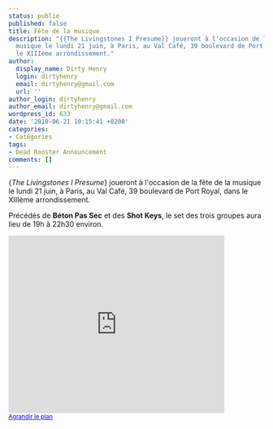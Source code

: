 ```yaml
---
status: publie
published: false
title: Fête de la musique
description: "{{The Livingstones I Presume}} joueront à l'occasion de la fête de la
  musique le lundi 21 juin, à Paris, au Val Café, 39 boulevard de Port Royal, dans
  le XIIIème arrondissement."
author:
  display_name: Dirty Henry
  login: dirtyhenry
  email: dirtyhenry@gmail.com
  url: ''
author_login: dirtyhenry
author_email: dirtyhenry@gmail.com
wordpress_id: 633
date: '2010-06-21 10:15:41 +0200'
categories:
- Catégories
tags:
- Dead Rooster Announcement
comments: []
---
```

{*The Livingstones I Presume*} joueront à l'occasion de la fête de la musique le lundi 21 juin, à Paris, au Val Café, 39 boulevard de Port Royal, dans le XIIIème arrondissement.

Précédés de __Béton Pas Sec__ et des __Shot Keys__, le set des trois groupes aura lieu de 19h à 22h30 environ.

<iframe width="425" height="350" frameborder="0" scrolling="no" marginheight="0" marginwidth="0" src="http://maps.google.fr/maps?oe=utf-8&client=firefox-a&ie=UTF8&q=val+caf%C3%A9+paris&fb=1&gl=fr&hq=val+caf%C3%A9&hnear=Paris&cid=0,0,3328545618209343383&ei=3RofTNe-C6CW4ga3r7iUDg&ved=0CBYQnwIwAA&ll=48.837651,2.345474&spn=0.006295,0.006295&iwloc=A&output=embed"></iframe><br /><small><a href="http://maps.google.fr/maps?oe=utf-8&client=firefox-a&ie=UTF8&q=val+caf%C3%A9+paris&fb=1&gl=fr&hq=val+caf%C3%A9&hnear=Paris&cid=0,0,3328545618209343383&ei=3RofTNe-C6CW4ga3r7iUDg&ved=0CBYQnwIwAA&ll=48.837651,2.345474&spn=0.006295,0.006295&iwloc=A&source=embed" style="color:#0000FF;text-align:left">Agrandir le plan</a></small>
